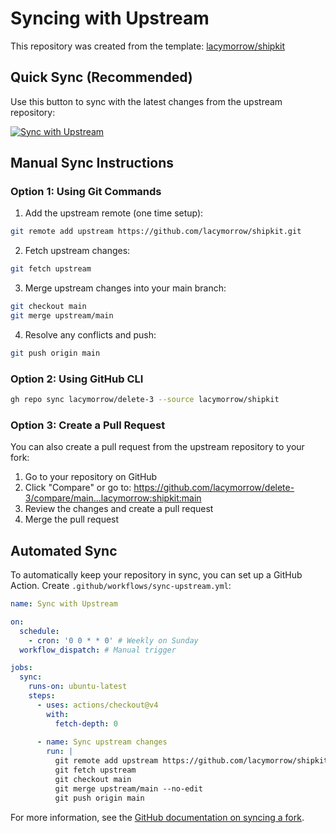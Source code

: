 # Syncing with Upstream

This repository was created from the template: [lacymorrow/shipkit](https://github.com/lacymorrow/shipkit)

## Quick Sync (Recommended)

Use this button to sync with the latest changes from the upstream repository:

[![Sync with Upstream](https://img.shields.io/badge/Sync%20with-Upstream-blue?style=for-the-badge&logo=github)](https://github.com/lacymorrow/delete-3/compare/main...lacymorrow:shipkit:main)

## Manual Sync Instructions

### Option 1: Using Git Commands

1. Add the upstream remote (one time setup):
```bash
git remote add upstream https://github.com/lacymorrow/shipkit.git
```

2. Fetch upstream changes:
```bash
git fetch upstream
```

3. Merge upstream changes into your main branch:
```bash
git checkout main
git merge upstream/main
```

4. Resolve any conflicts and push:
```bash
git push origin main
```

### Option 2: Using GitHub CLI

```bash
gh repo sync lacymorrow/delete-3 --source lacymorrow/shipkit
```

### Option 3: Create a Pull Request

You can also create a pull request from the upstream repository to your fork:

1. Go to your repository on GitHub
2. Click "Compare" or go to: https://github.com/lacymorrow/delete-3/compare/main...lacymorrow:shipkit:main
3. Review the changes and create a pull request
4. Merge the pull request

## Automated Sync

To automatically keep your repository in sync, you can set up a GitHub Action. Create `.github/workflows/sync-upstream.yml`:

```yaml
name: Sync with Upstream

on:
  schedule:
    - cron: '0 0 * * 0' # Weekly on Sunday
  workflow_dispatch: # Manual trigger

jobs:
  sync:
    runs-on: ubuntu-latest
    steps:
      - uses: actions/checkout@v4
        with:
          fetch-depth: 0
          
      - name: Sync upstream changes
        run: |
          git remote add upstream https://github.com/lacymorrow/shipkit.git
          git fetch upstream
          git checkout main
          git merge upstream/main --no-edit
          git push origin main
```

For more information, see the [GitHub documentation on syncing a fork](https://docs.github.com/en/github/collaborating-with-pull-requests/working-with-forks/syncing-a-fork).
